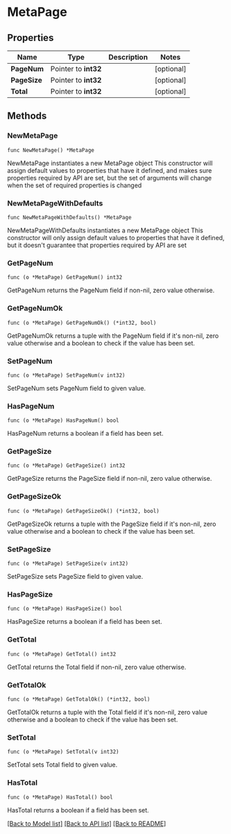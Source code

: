 # MetaPage

## Properties

Name | Type | Description | Notes
------------ | ------------- | ------------- | -------------
**PageNum** | Pointer to **int32** |  | [optional] 
**PageSize** | Pointer to **int32** |  | [optional] 
**Total** | Pointer to **int32** |  | [optional] 

## Methods

### NewMetaPage

`func NewMetaPage() *MetaPage`

NewMetaPage instantiates a new MetaPage object
This constructor will assign default values to properties that have it defined,
and makes sure properties required by API are set, but the set of arguments
will change when the set of required properties is changed

### NewMetaPageWithDefaults

`func NewMetaPageWithDefaults() *MetaPage`

NewMetaPageWithDefaults instantiates a new MetaPage object
This constructor will only assign default values to properties that have it defined,
but it doesn't guarantee that properties required by API are set

### GetPageNum

`func (o *MetaPage) GetPageNum() int32`

GetPageNum returns the PageNum field if non-nil, zero value otherwise.

### GetPageNumOk

`func (o *MetaPage) GetPageNumOk() (*int32, bool)`

GetPageNumOk returns a tuple with the PageNum field if it's non-nil, zero value otherwise
and a boolean to check if the value has been set.

### SetPageNum

`func (o *MetaPage) SetPageNum(v int32)`

SetPageNum sets PageNum field to given value.

### HasPageNum

`func (o *MetaPage) HasPageNum() bool`

HasPageNum returns a boolean if a field has been set.

### GetPageSize

`func (o *MetaPage) GetPageSize() int32`

GetPageSize returns the PageSize field if non-nil, zero value otherwise.

### GetPageSizeOk

`func (o *MetaPage) GetPageSizeOk() (*int32, bool)`

GetPageSizeOk returns a tuple with the PageSize field if it's non-nil, zero value otherwise
and a boolean to check if the value has been set.

### SetPageSize

`func (o *MetaPage) SetPageSize(v int32)`

SetPageSize sets PageSize field to given value.

### HasPageSize

`func (o *MetaPage) HasPageSize() bool`

HasPageSize returns a boolean if a field has been set.

### GetTotal

`func (o *MetaPage) GetTotal() int32`

GetTotal returns the Total field if non-nil, zero value otherwise.

### GetTotalOk

`func (o *MetaPage) GetTotalOk() (*int32, bool)`

GetTotalOk returns a tuple with the Total field if it's non-nil, zero value otherwise
and a boolean to check if the value has been set.

### SetTotal

`func (o *MetaPage) SetTotal(v int32)`

SetTotal sets Total field to given value.

### HasTotal

`func (o *MetaPage) HasTotal() bool`

HasTotal returns a boolean if a field has been set.


[[Back to Model list]](../README.md#documentation-for-models) [[Back to API list]](../README.md#documentation-for-api-endpoints) [[Back to README]](../README.md)



